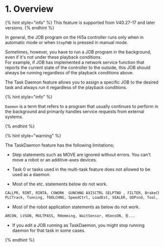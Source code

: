 ﻿# 1. Overview

{% hint style="info" %}
This feature is supported from V40.27-17 and later versions.
{% endhint %}

In general, the JOB program on the Hi5a controller runs only when in automatic mode or when `StepFWD` is pressed in manual mode.  

Sometimes, however, you have to run a JOB program in the background, even if it's not under these playback conditions.  
For example, if JOB has implemented a network service function that reports the current state of the controller to the outside, this JOB should always be running regardless of the playback conditions above.

The Task Daemon feature allows you to assign a specific JOB to the desired task and always run it regardless of the playback conditions.



{% hint style="info" %}

`Daemon` is a term that refers to a program that usually continues to perform in the background and primarily handles service requests from external systems.

{% endhint %}

{% hint style="warning" %}

The TaskDaemon feature has the following limitations;

- Step statements such as MOVE are ignored without errors. You can't move a robot or an additive-axes devices.

- Task 0 or tasks used in the multi-task feature does not allowed to be used as a daemon.

- Most of the etc. statements below do not work.

```python
CALLPR, RINT, RINTA, COWORK  GUNCHNG AXISCTRL SELPTNO , FILTER, BrakeCheck, BrakeTest, GasPTest, ServoFree, SoftXYZ, OnLTrack, ForceCtrl, SoftJoint, 
PLCTrack, Tunning, TOOLCHNG, SpeedCtrl, LoadEst, SEALER, UDPsnd, Tool, etc...
```

- Most of the robot application statements as below do not work.

```python
ARCON, LVSON, MULTPASS, RHemming, WaitSensor, HSensON, 등...
```

- If you edit a JOB running as TaskDaemon, you might stop running daemon for that task in some cases.

{% endhint %}
